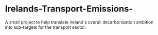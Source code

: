 # Irelands-Transport-Emissions-

A small project to help translate Ireland's overall decarbonisation ambition into sub-targets for the transport sector.
